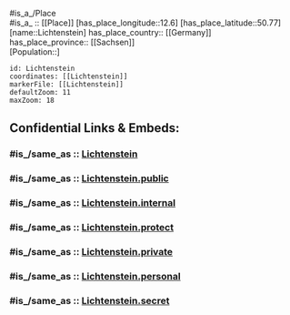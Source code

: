 ﻿---
confidential: public
isDeleted: false
location:
- 50.77
- 12.6
mapmarker: city
mapzoom:
- 7
- 12
SpocWebEntityId: 31983
tags:
- geo/City
type: City
---

#is_a_/Place  
#is_a_ :: [[Place]] 
[has_place_longitude::12.6] 
[has_place_latitude::50.77] 
[name::Lichtenstein] 
has_place_country:: [[Germany]]  
has_place_province:: [[Sachsen]]  
[Population::] 



```leaflet
id: Lichtenstein
coordinates: [[Lichtenstein]] 
markerFile: [[Lichtenstein]] 
defaultZoom: 11 
maxZoom: 18
```


## Confidential Links & Embeds: 

### #is_/same_as :: [Lichtenstein](/_Standards/Earth/Continent/Europe/Europe~Central/Germany/Germany~East/Sachsen/counties~Sachsen/Zwickau/cities~Zwickau/Glauchau/City/Lichtenstein.md) 

### #is_/same_as :: [Lichtenstein.public](/_public/Earth/Continent/Europe/Europe~Central/Germany/Germany~East/Sachsen/counties~Sachsen/Zwickau/cities~Zwickau/Glauchau/City/Lichtenstein.public.md) 

### #is_/same_as :: [Lichtenstein.internal](/_internal/Earth/Continent/Europe/Europe~Central/Germany/Germany~East/Sachsen/counties~Sachsen/Zwickau/cities~Zwickau/Glauchau/City/Lichtenstein.internal.md) 

### #is_/same_as :: [Lichtenstein.protect](/_protect/Earth/Continent/Europe/Europe~Central/Germany/Germany~East/Sachsen/counties~Sachsen/Zwickau/cities~Zwickau/Glauchau/City/Lichtenstein.protect.md) 

### #is_/same_as :: [Lichtenstein.private](/_private/Earth/Continent/Europe/Europe~Central/Germany/Germany~East/Sachsen/counties~Sachsen/Zwickau/cities~Zwickau/Glauchau/City/Lichtenstein.private.md) 

### #is_/same_as :: [Lichtenstein.personal](/_personal/Earth/Continent/Europe/Europe~Central/Germany/Germany~East/Sachsen/counties~Sachsen/Zwickau/cities~Zwickau/Glauchau/City/Lichtenstein.personal.md) 

### #is_/same_as :: [Lichtenstein.secret](/_secret/Earth/Continent/Europe/Europe~Central/Germany/Germany~East/Sachsen/counties~Sachsen/Zwickau/cities~Zwickau/Glauchau/City/Lichtenstein.secret.md)

